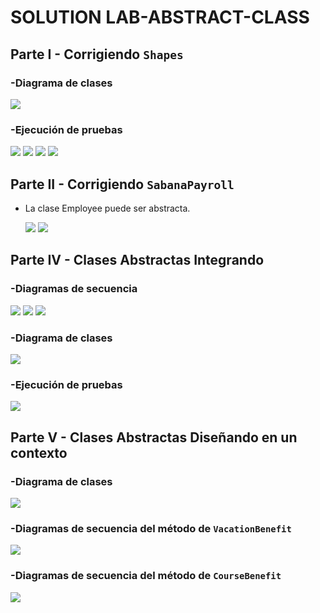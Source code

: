 # SOLUTION LAB-ABSTRACT-CLASS
## Parte I - Corrigiendo `Shapes`
### -Diagrama de clases
![](img/shaper-class-diagram.png)
### -Ejecución de pruebas
![](img/Circleclass.png)
![](img/Rectangletest.png)
![](img/Squaretest.png)
![](img/Triangletest.png)
## Parte II - Corrigiendo `SabanaPayroll`
* La clase Employee puede ser abstracta.

  ![](img/sabanapayroll-class-diagram-act.png)
  ![](img/EmployeeTest.png)

## Parte IV - Clases Abstractas Integrando
### -Diagramas de secuencia
  ![](img/calculateemployeebalance-sequence-diagram.png)
  ![](img/calculatedallemployeesbalance-sequence-diagram.png)
  ![](img/deposittoemplotee-sequence-diagram.png)
### -Diagrama de clases
  ![](img/sabanapayroll-class-diagram-act2.png)
### -Ejecución de pruebas
  ![](img/SabanaNominaTest.png)
  

## Parte V - Clases Abstractas Diseñando en un contexto

### -Diagrama de clases
![](img/niversitybenefit-class-diagram .png)
### -Diagramas de secuencia del método de `VacationBenefit`
![](img/retirewforvacations-sequence-diagram.png)
### -Diagramas de secuencia del método de `CourseBenefit`
![](img/coursesBenefit-sequence-diagram.png)